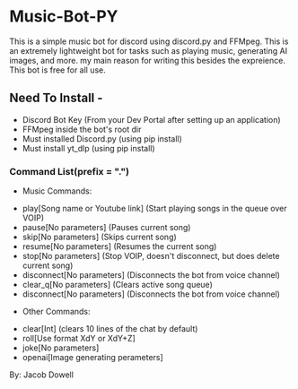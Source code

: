 # Music-Bot-PY

This is a simple music bot for discord using discord.py and FFMpeg.
This is an extremely lightweight bot for tasks such as playing music, generating AI images, and more. my main reason for writing this besides the expreience.
This bot is free for all use. 

## Need To Install -

- Discord Bot Key (From your Dev Portal after setting up an application)
- FFMpeg inside the bot's root dir
- Must installed Discord.py (using pip install)
- Must install yt_dlp (using pip install)


### Command List(prefix = ".")

* Music Commands:

+ play[Song name or Youtube link] (Start playing songs in the queue over VOIP) 
+ pause[No parameters] (Pauses current song)
+ skip[No parameters] (Skips current song) 
+ resume[No parameters] (Resumes the current song) 
+ stop[No parameters] (Stop VOIP, doesn't disconnect, but does delete current song) 
+ disconnect[No parameters] (Disconnects the bot from voice channel) 
+ clear_q[No parameters] (Clears active song queue)
+ disconnect[No parameters] (Disconnects the bot from voice channel) 

 
* Other Commands:

+ clear[Int] (clears 10 lines of the chat by default)
+ roll[Use format XdY or XdY+Z]
+ joke[No parameters]
+ openai[Image generating perameters]


By: Jacob Dowell
